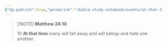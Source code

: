 ```yaml
---
{"dg-publish":true,"permalink":"/bible-study-notebook/events/at-that-time/matthew-24v10/","tags":["Events/At-That-Time"],"created":"2025-06-02T23:52:01.781-04:00","updated":"2025-06-04T01:40:35.317-04:00"}
---
```




> [!NOTE] **Matthew 24:10**
>
> 10 **At that time** many will fall away and will betray and hate one another.


